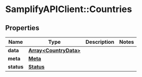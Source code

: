 # SamplifyAPIClient::Countries

## Properties
Name | Type | Description | Notes
------------ | ------------- | ------------- | -------------
**data** | [**Array&lt;CountryData&gt;**](CountryData.md) |  | 
**meta** | [**Meta**](Meta.md) |  | 
**status** | [**Status**](Status.md) |  | 


